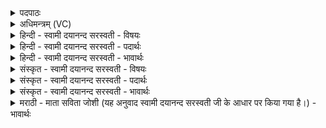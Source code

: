 <details><summary>पदपाठः</summary>

पृश्निः॑। ति॒र॒श्चीन॑पृश्नि॒रिति॑ तिर॒श्चीन॑ऽपृश्निः। ऊ॒र्ध्वपृ॑श्नि॒रित्यू॒र्ध्वऽपृ॑श्निः। ते। मा॒रु॒ताः। फ॒ल्गूः। लो॒हि॒तो॒र्णीति॑ लोहितऽऊ॒र्णी। प॒ल॒क्षी। ताः। सा॒र॒स्व॒त्यः᳖। प्ली॒हा॒कर्णः॑। प्ली॒ह॒कर्ण॒ इति॑ प्लीह॒ऽकर्णः॑। शु॒ण्ठा॒कर्णः॑। शु॒ण्ठ॒कर्णः॑ इति॑ शुण्ठ॒ऽकर्णः॑। अ॒ध्या॒लो॒ह॒कर्ण॒ इत्य॑ध्यालोह॒ऽकर्णः॑। ते। त्वा॒ष्ट्राः। कृ॒ष्णग्री॑व॒ इति॑ कृ॒ष्णऽग्री॑वः। शि॒ति॒कक्ष॒ऽइति॑ शिति॒ऽकक्षः॑। अ॒ञ्जि॒स॒क्थऽइत्य॑ञ्जिऽस॒क्थः। ते। ऐ॒न्द्रा॒ग्नाः। कृ॒ष्णाञ्जि॒रिति॑ कृ॒ष्णऽअ॑ञ्जिः। अल्पा॑ञ्जि॒रित्यल्प॑ऽअञ्जिः। म॒हाञ्जि॒रिति॑ म॒हाऽअ॑ञ्जिः। ते। उ॒ष॒स्याः᳖। ४।
</details>

<details><summary>अधिमन्त्रम् (VC)</summary>

- मरुतादयो देवताः
- प्रजापतिर्ऋषिः
- विराडतिधृतिः
- षड्जः
</details>

<details><summary>हिन्दी - स्वामी दयानन्द सरस्वती - विषयः</summary>

फिर उसी विषय को अगले मन्त्र में कहा है ॥
</details>

<details><summary>हिन्दी - स्वामी दयानन्द सरस्वती - पदार्थः</summary>

पदार्थान्वयभाषाः -  हे मनुष्यो जो (पृश्निः) पूछने योग्य (तिरश्चीनपृश्निः) जिसका तिरछा स्पर्श और (ऊर्ध्वपृश्निः) जिसका ऊँचा वा उत्तम स्पर्श है, (ते) वे (मारुताः) वायु देवतावाले। जो (फल्गूः) फलों को प्राप्त हों (लोहितोर्णी) जिसकी लाल ऊर्णा अर्थात् देह के बाल और (पलक्षी) जिसकी चञ्चल-चपल आँखें ऐसे पशु हैं, (ताः) वे (सारस्वत्यः) सरस्वती देवतावाले (प्लीहाकर्णः) जिसके कान में प्लीहा रोग के आकार के चिह्न हों (शुण्ठाकर्णः) जिसके सूखे कान और जिसके (अध्यालोहकर्णः) अच्छे प्रकार प्राप्त हुए सुवर्ण के समान कान ऐसे जो पशु हैं, (ते) वे सब (त्वाष्ट्राः) त्वष्टा देवतावाले, जो (कृष्णग्रीवः) काले गलेवाले (शितिकक्षः) जिसके पांजर की ओर सुपेद अङ्ग और (अञ्जिसक्थः) जिसकी प्रसिद्ध जङ्घा अर्थात् स्थूल होने से अलग विदित हों, ऐसे जो पशु हैं, (ते) वे सब (ऐन्द्राग्नाः) पवन और बिजुली देवतावाले तथा (कृष्णाञ्जिः) जिसकी करोदी हुई चाल (अल्पाञ्जिः) जिसकी थोड़ी चाल और (महाञ्जिः) जिसकी बड़ी चाल ऐसे जो पशु हैं, (ते) वे सब (उषस्याः) उषा देवतावाले होते हैं, यह जानना चाहिये ॥४ ॥
</details>

<details><summary>हिन्दी - स्वामी दयानन्द सरस्वती - भावार्थः</summary>

भावार्थभाषाः -  जो पशु और पक्षी पवन गुण वा जो नदी गुण वा जो सूर्य गुण वा जो पवन और बिजुली गुण तथा जो प्रातःसमय की वेला के गुणवाले हैं, उनसे उन्हीं के अनुकूल काम सिद्ध करने चाहियें ॥४ ॥
</details>

<details><summary>संस्कृत - स्वामी दयानन्द सरस्वती - विषयः</summary>

पुनस्तमेव विषयमाह ॥
</details>

<details><summary>संस्कृत - स्वामी दयानन्द सरस्वती - पदार्थः</summary>

पदार्थान्वयभाषाः -  हे मनुष्या ये पृश्निस्तिरश्चीनपृश्निरूर्ध्वपृश्निश्च सन्ति ते मारुताः। याः फल्गूर्लोहितोर्णी पलक्षी च सन्ति ताः सारस्वत्यः। ये प्लीहाकर्णः शुण्ठाकर्णोऽध्यालोहकर्णश्च सन्ति ते त्वाष्ट्राः। ये कृष्णग्रीवः शितिकक्षोऽञ्जिसक्थश्च सन्ति त ऐन्द्राग्नाः। ये कृष्णाञ्जिरल्पाञ्जिर्महाञ्जिश्च सन्ति त उषस्याश्च भवन्तीति वेद्यम् ॥४ ॥
</details>

<details><summary>संस्कृत - स्वामी दयानन्द सरस्वती - भावार्थः</summary>

भावार्थभाषाः -  ये पशवः पक्षिणश्च वायुगुणा ये नदीगुणा ये सूर्य्यगुणा ये वायुविद्युद्गुणा ये चोषोगुणाः सन्ति, तैस्तदनुकूलानि कार्य्याणि साधनीयानि ॥४ ॥
</details>

<details><summary>मराठी - माता सविता जोशी (यह अनुवाद स्वामी दयानन्द सरस्वती जी के आधार पर किया गया है।) - भावार्थः</summary>

भावार्थभाषाः -  जे पशू व पक्षी वायूच्या गुणाचे असतात किंवा जे नदीच्या गुणाचे असतात किंवा जे सूर्याच्या गुणाचे असतात व जे वायू व विद्युत यांच्या गुणाचे व जे प्रातःकालीन उषेच्या गुणाचे असतात त्यांच्याकडून त्यानुसारच काम करून घ्यावे.
</details>